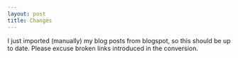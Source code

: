 ```yaml
---
layout: post
title: Changes
---
```


I just imported (manually) my blog posts from blogspot, so this should be up to date. Please excuse broken links introduced in the conversion.
